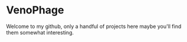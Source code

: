 # VenoPhage

Welcome to my github, only a handful of projects here maybe you'll find them somewhat interesting.

[Twitch]: https://twitch.tv/venophage
[Youtube]:https://https://www.youtube.com/channel/UCnAIFEysXmB-Yb3LqmOKIFg
